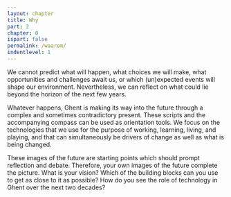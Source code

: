 ```yaml
---
layout: chapter
title: Why
part: 2
chapter: 0
ispart: false
permalink: /waarom/
indentlevel: 1
---
```



We cannot predict what will happen, what choices we will make, what opportunities and challenges await us, or which (un)expected events will shape our environment. Nevertheless, we can reflect on what could lie beyond the horizon of the next few years.

Whatever happens, Ghent is making its way into the future through a complex and sometimes contradictory present. These scripts and the accompanying compass can be used as orientation tools. We focus on the technologies that we use for the purpose of working, learning, living, and playing, and that can simultaneously be drivers of change as well as what is being changed.

These images of the future are starting points which should prompt reflection and debate. Therefore, your own images of the future complete the picture. What is your vision? Which of the building blocks can you use to get as close to it as possible? How do you see the role of technology in Ghent over the next two decades?
